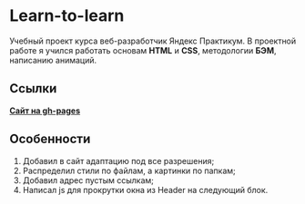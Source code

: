 # Learn-to-learn

Учебный проект курса веб-разработчик Яндекс Практикум. В проектной работе я учился работать основам **HTML** и **CSS**, методологии **БЭМ**, написанию анимаций. 

## Ссылки

[**Сайт на gh-pages**](https://andrburl2.github.io/learn-to-learn)

## Особенности

1. Добавил в сайт адаптацию под все разрешения;
2. Распределил стили по файлам, а картинки по папкам;
3. Добавил адрес пустым ссылкам;
4. Написал js для прокрутки окна из Header на следующий блок. 